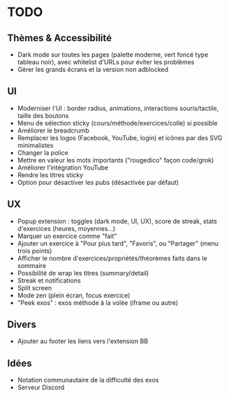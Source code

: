 # TODO

## Thèmes & Accessibilité

- Dark mode sur toutes les pages (palette moderne, vert foncé type tableau noir), avec whitelist d'URLs pour éviter les problèmes
- Gérer les grands écrans et la version non adblocked

## UI

- Moderniser l'UI : border radius, animations, interactions souris/tactile, taille des boutons
- Menu de sélection sticky (cours/méthode/exercices/colle) si possible
- Améliorer le breadcrumb
- Remplacer les logos (Facebook, YouTube, login) et icônes par des SVG minimalistes
- Changer la police
- Mettre en valeur les mots importants ("rougedico" façon code/grok)
- Améliorer l'intégration YouTube
- Rendre les titres sticky
- Option pour désactiver les pubs (désactivée par défaut)

## UX

- Popup extension : toggles (dark mode, UI, UX), score de streak, stats d'exercices (heures, moyennes...)
- Marquer un exercice comme "fait"
- Ajouter un exercice à "Pour plus tard", "Favoris", ou "Partager" (menu trois points)
- Afficher le nombre d'exercices/propriétés/théorèmes faits dans le sommaire
- Possibilité de wrap les titres (summary/detail)
- Streak et notifications
- Split screen
- Mode zen (plein écran, focus exercice)
- "Peek exos" : exos méthode à la volée (iframe ou autre)

## Divers

- Ajouter au footer les liens vers l'extension BB

## Idées

- Notation communautaire de la difficulté des exos
- Serveur Discord
